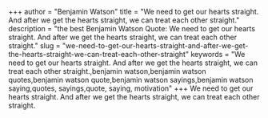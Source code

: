 +++
author = "Benjamin Watson"
title = "We need to get our hearts straight. And after we get the hearts straight, we can treat each other straight."
description = "the best Benjamin Watson Quote: We need to get our hearts straight. And after we get the hearts straight, we can treat each other straight."
slug = "we-need-to-get-our-hearts-straight-and-after-we-get-the-hearts-straight-we-can-treat-each-other-straight"
keywords = "We need to get our hearts straight. And after we get the hearts straight, we can treat each other straight.,benjamin watson,benjamin watson quotes,benjamin watson quote,benjamin watson sayings,benjamin watson saying,quotes, sayings,quote, saying, motivation"
+++
We need to get our hearts straight. And after we get the hearts straight, we can treat each other straight.
